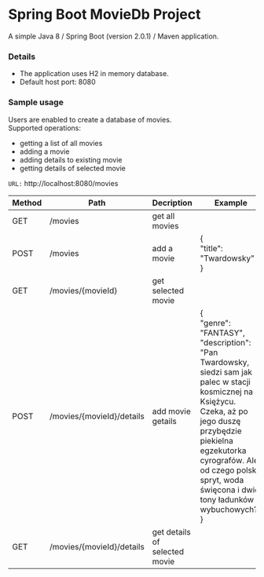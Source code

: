 # Spring Boot MovieDb Project
A simple Java 8 / Spring Boot (version 2.0.1) / Maven application.

### Details
- The application uses H2 in memory database.
- Default host port: 8080

### Sample usage
Users are enabled to create a database of movies.
<br /> Supported operations:
- getting a list of all movies
- adding a movie
- adding details to existing movie
- getting details of selected movie

```URL:``` http://localhost:8080/movies

| Method | Path | Decription | Example |
| ------ | ---- | ---------- | ------- |
| GET    | /movies  | get all movies |
| POST | /movies | add a movie | {<br />"title": "Twardowsky"<br />}
| GET    | /movies/{movieId}  | get selected movie |
| POST | /movies/{movieId}/details | add movie getails | {<br />"genre": "FANTASY",<br />"description": "Pan Twardowsky, siedzi sam jak palec w stacji kosmicznej na Księżycu. Czeka, aż po jego duszę przybędzie piekielna egzekutorka cyrografów. Ale od czego polski spryt, woda święcona i dwie tony ładunków wybuchowych?"<br />}
|GET | /movies/{movieId}/details | get details of selected movie| 

